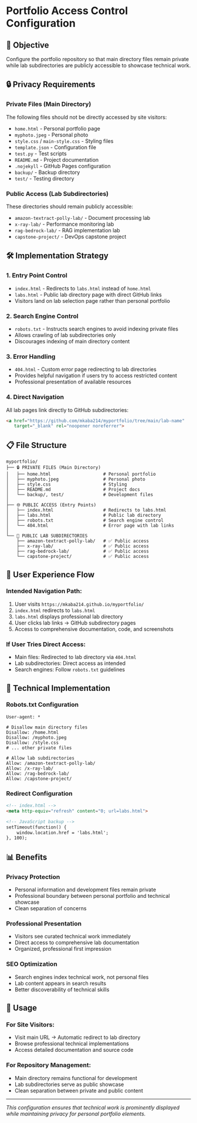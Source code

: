 # Portfolio Access Control Configuration

## 🎯 Objective

Configure the portfolio repository so that main directory files remain private while lab subdirectories are publicly accessible to showcase technical work.

## 🔒 Privacy Requirements

### **Private Files (Main Directory)**
The following files should not be directly accessed by site visitors:

- `home.html` - Personal portfolio page
- `myphoto.jpeg` - Personal photo
- `style.css` / `main-style.css` - Styling files
- `template.json` - Configuration file
- `test.py` - Test scripts
- `README.md` - Project documentation
- `.nojekyll` - GitHub Pages configuration
- `backup/` - Backup directory
- `test/` - Testing directory

### **Public Access (Lab Subdirectories)**
These directories should remain publicly accessible:

- `amazon-textract-polly-lab/` - Document processing lab
- `x-ray-lab/` - Performance monitoring lab
- `rag-bedrock-lab/` - RAG implementation lab
- `capstone-project/` - DevOps capstone project

## 🛠️ Implementation Strategy

### **1. Entry Point Control**
- `index.html` - Redirects to `labs.html` instead of `home.html`
- `labs.html` - Public lab directory page with direct GitHub links
- Visitors land on lab selection page rather than personal portfolio

### **2. Search Engine Control**
- `robots.txt` - Instructs search engines to avoid indexing private files
- Allows crawling of lab subdirectories only
- Discourages indexing of main directory content

### **3. Error Handling**
- `404.html` - Custom error page redirecting to lab directories
- Provides helpful navigation if users try to access restricted content
- Professional presentation of available resources

### **4. Direct Navigation**
All lab pages link directly to GitHub subdirectories:
```html
<a href="https://github.com/mkaba214/myportfolio/tree/main/lab-name"
   target="_blank" rel="noopener noreferrer">
```

## 📋 File Structure

```
myportfolio/
├── 🔒 PRIVATE FILES (Main Directory)
│   ├── home.html                    # Personal portfolio
│   ├── myphoto.jpeg                 # Personal photo
│   ├── style.css                    # Styling
│   ├── README.md                    # Project docs
│   └── backup/, test/               # Development files
│
├── 🌐 PUBLIC ACCESS (Entry Points)
│   ├── index.html                   # Redirects to labs.html
│   ├── labs.html                    # Public lab directory
│   ├── robots.txt                   # Search engine control
│   └── 404.html                     # Error page with lab links
│
└── 📂 PUBLIC LAB SUBDIRECTORIES
    ├── amazon-textract-polly-lab/   # ✅ Public access
    ├── x-ray-lab/                   # ✅ Public access
    ├── rag-bedrock-lab/             # ✅ Public access
    └── capstone-project/            # ✅ Public access
```

## 🎯 User Experience Flow

### **Intended Navigation Path:**
1. User visits `https://mkaba214.github.io/myportfolio/`
2. `index.html` redirects to `labs.html`
3. `labs.html` displays professional lab directory
4. User clicks lab links → GitHub subdirectory pages
5. Access to comprehensive documentation, code, and screenshots

### **If User Tries Direct Access:**
- Main files: Redirected to lab directory via `404.html`
- Lab subdirectories: Direct access as intended
- Search engines: Follow `robots.txt` guidelines

## 🔧 Technical Implementation

### **Robots.txt Configuration**
```
User-agent: *

# Disallow main directory files
Disallow: /home.html
Disallow: /myphoto.jpeg
Disallow: /style.css
# ... other private files

# Allow lab subdirectories
Allow: /amazon-textract-polly-lab/
Allow: /x-ray-lab/
Allow: /rag-bedrock-lab/
Allow: /capstone-project/
```

### **Redirect Configuration**
```html
<!-- index.html -->
<meta http-equiv="refresh" content="0; url=labs.html">

<!-- JavaScript backup -->
setTimeout(function() {
    window.location.href = 'labs.html';
}, 100);
```

## 📊 Benefits

### **Privacy Protection**
- Personal information and development files remain private
- Professional boundary between personal portfolio and technical showcase
- Clean separation of concerns

### **Professional Presentation**
- Visitors see curated technical work immediately
- Direct access to comprehensive lab documentation
- Organized, professional first impression

### **SEO Optimization**
- Search engines index technical work, not personal files
- Lab content appears in search results
- Better discoverability of technical skills

## 🚀 Usage

### **For Site Visitors:**
- Visit main URL → Automatic redirect to lab directory
- Browse professional technical implementations
- Access detailed documentation and source code

### **For Repository Management:**
- Main directory remains functional for development
- Lab subdirectories serve as public showcase
- Clean separation between private and public content

---

*This configuration ensures that technical work is prominently displayed while maintaining privacy for personal portfolio elements.*